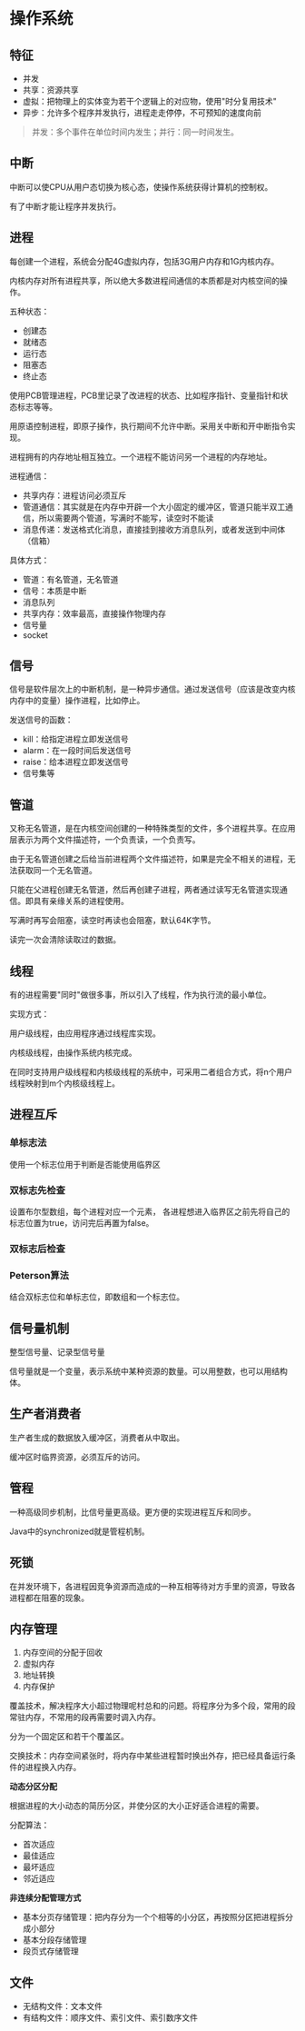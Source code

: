 # 操作系统

## 特征

- 并发
- 共享：资源共享
- 虚拟：把物理上的实体变为若干个逻辑上的对应物，使用"时分复用技术"
- 异步：允许多个程序并发执行，进程走走停停，不可预知的速度向前

> 并发：多个事件在单位时间内发生；并行：同一时间发生。

## 中断

中断可以使CPU从用户态切换为核心态，使操作系统获得计算机的控制权。

有了中断才能让程序并发执行。

## 进程

每创建一个进程，系统会分配4G虚拟内存，包括3G用户内存和1G内核内存。

内核内存对所有进程共享，所以绝大多数进程间通信的本质都是对内核空间的操作。

五种状态：

- 创建态
- 就绪态
- 运行态
- 阻塞态
- 终止态

使用PCB管理进程，PCB里记录了改进程的状态、比如程序指针、变量指针和状态标志等等。

用原语控制进程，即原子操作，执行期间不允许中断。采用关中断和开中断指令实现。

进程拥有的内存地址相互独立。一个进程不能访问另一个进程的内存地址。

进程通信：

- 共享内存：进程访问必须互斥
- 管道通信：其实就是在内存中开辟一个大小固定的缓冲区，管道只能半双工通信，所以需要两个管道，写满时不能写，读空时不能读
- 消息传递：发送格式化消息，直接挂到接收方消息队列，或者发送到中间体（信箱）

具体方式：

- 管道：有名管道，无名管道
- 信号：本质是中断
- 消息队列
- 共享内存：效率最高，直接操作物理内存 
- 信号量
- socket

## 信号

信号是软件层次上的中断机制，是一种异步通信。通过发送信号（应该是改变内核内存中的变量）操作进程，比如停止。

发送信号的函数：

- kill：给指定进程立即发送信号
- alarm：在一段时间后发送信号
- raise：给本进程立即发送信号
- 信号集等

## 管道

又称无名管道，是在内核空间创建的一种特殊类型的文件，多个进程共享。在应用层表示为两个文件描述符，一个负责读，一个负责写。

由于无名管道创建之后给当前进程两个文件描述符，如果是完全不相关的进程，无法获取同一个无名管道。

只能在父进程创建无名管道，然后再创建子进程，两者通过读写无名管道实现通信。即具有亲缘关系的进程使用。

写满时再写会阻塞，读空时再读也会阻塞，默认64K字节。

读完一次会清除读取过的数据。


## 线程

有的进程需要"同时"做很多事，所以引入了线程，作为执行流的最小单位。

实现方式：

用户级线程，由应用程序通过线程库实现。

内核级线程，由操作系统内核完成。

在同时支持用户级线程和内核级线程的系统中，可采用二者组合方式，将n个用户线程映射到m个内核级线程上。

## 进程互斥

### 单标志法

使用一个标志位用于判断是否能使用临界区

### 双标志先检查

设置布尔型数组，每个进程对应一个元素， 各进程想进入临界区之前先将自己的标志位置为true，访问完后再置为false。

### 双标志后检查

### Peterson算法

结合双标志位和单标志位，即数组和一个标志位。

## 信号量机制

整型信号量、记录型信号量

信号量就是一个变量，表示系统中某种资源的数量。可以用整数，也可以用结构体。

## 生产者消费者

生产者生成的数据放入缓冲区，消费者从中取出。

缓冲区时临界资源，必须互斥的访问。

## 管程

一种高级同步机制，比信号量更高级。更方便的实现进程互斥和同步。

Java中的synchronized就是管程机制。

## 死锁

在并发环境下，各进程因竞争资源而造成的一种互相等待对方手里的资源，导致各进程都在阻塞的现象。

## 内存管理

1. 内存空间的分配于回收
2. 虚拟内存
3. 地址转换
4. 内存保护

覆盖技术，解决程序大小超过物理呢村总和的问题。将程序分为多个段，常用的段常驻内存，不常用的段再需要时调入内存。

分为一个固定区和若干个覆盖区。

交换技术：内存空间紧张时，将内存中某些进程暂时换出外存，把已经具备运行条件的进程换入内存。

**动态分区分配**

根据进程的大小动态的简历分区，并使分区的大小正好适合进程的需要。

分配算法：

- 首次适应
- 最佳适应
- 最坏适应
- 邻近适应

**非连续分配管理方式**

- 基本分页存储管理：把内存分为一个个相等的小分区，再按照分区把进程拆分成小部分
- 基本分段存储管理
- 段页式存储管理

## 文件

- 无结构文件：文本文件
- 有结构文件：顺序文件、索引文件、索引数序文件

